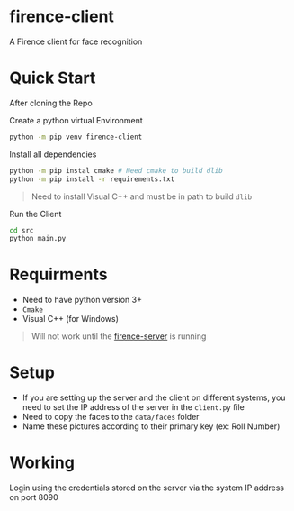# firence-client
A Firence client for face recognition


# Quick Start
After cloning the Repo

Create a python virtual Environment
```bash
python -m pip venv firence-client
```

Install all dependencies
```bash
python -m pip instal cmake # Need cmake to build dlib
python -m pip install -r requirements.txt
```

> Need to install Visual C++ and must be in path to build `dlib`

Run the Client
```bash
cd src
python main.py
```

# Requirments
- Need to have python version 3+
- `Cmake`
- Visual C++ (for Windows)

> Will not work until the [firence-server](https://github.com/Ujwal-NK/firence-server) is running

# Setup
- If you are setting up the server and the client on different systems, you need to set the IP address of the server in the `client.py` file
- Need to copy the faces to the `data/faces` folder
- Name these pictures according to their primary key (ex: Roll Number)

# Working
Login using the credentials stored on the server via the system IP address on port 8090
